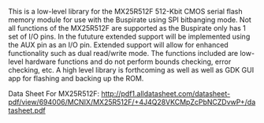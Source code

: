 This is a low-level library for the MX25R512F 512-Kbit CMOS serial flash memory module for use with the Buspirate using SPI bitbanging mode.
Not all functions of the MX25R512F are supported as the Buspirate only has 1 set of I/O pins.
In the fututure extended support will be implemented using the AUX pin as an I/O pin.
Extended support will allow for enhanced functionality such as dual read/write mode.
The functions included are low-level hardware functions and do not perform bounds checking, error checking, etc.
A high level library is forthcoming as well as well as GDK GUI app for flashing and backing up the ROM.

Data Sheet For MX25R512F:
http://pdf1.alldatasheet.com/datasheet-pdf/view/694006/MCNIX/MX25R512F/+4J4Q28VKCMpZcPbNCZDvwP+/datasheet.pdf

